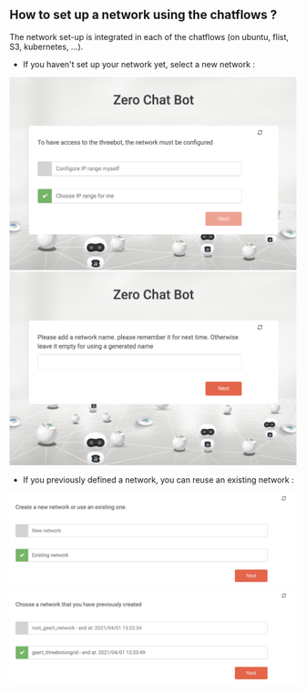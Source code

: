## How to set up a network using the chatflows ?

The network set-up is integrated in each of the chatflows (on ubuntu, flist, S3, kubernetes, ...). 

- If you haven't set up your network yet, select a new network : 

![Chatflow_Ubuntu5](img/Chatflow_Ubuntu5.png)
![Chatflow_Ubuntu6](img/Chatflow_Ubuntu6.png)

- If you previously defined a network, you can reuse an existing network : 

![kubernetes_chatflow6](img/kubernetes_chatflow6.png)
![kubernetes_chatflow7](img/kubernetes_chatflow7.png)
